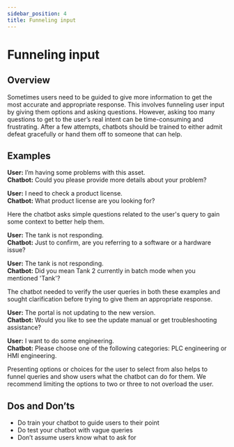 ```yaml
---
sidebar_position: 4
title: Funneling input
---
```

# Funneling input 
## Overview 
Sometimes users need to be guided to give more information to get the most accurate and appropriate response. This involves funneling user input by giving them options and asking questions. However, asking too many questions to get to the user’s real intent can be time-consuming and frustrating. After a few attempts, chatbots should be trained to either admit defeat gracefully or hand them off to someone that can help. 
## Examples 

**User:** I’m having some problems with this asset.   
**Chatbot:** Could you please provide more details about your problem?

**User:** I need to check a product license.  
**Chatbot:** What product license are you looking for?

Here the chatbot asks simple questions related to the user's query to gain some context to better help them. 

**User:** The tank is not responding.   
**Chatbot:** Just to confirm, are you referring to a software or a hardware issue?

**User:** The tank is not responding.  
**Chatbot:** Did you mean Tank 2 currently in batch mode when you mentioned 'Tank'?

The chatbot needed to verify the user queries in both these examples and sought clarification before trying to give them an appropriate response.  

**User:** The portal is not updating to the new version.  
**Chatbot:** Would you like to see the update manual or get troubleshooting assistance?

**User:** I want to do some engineering.   
**Chatbot:** Please choose one of the following categories: PLC engineering or HMI engineering.

Presenting options or choices for the user to select from also helps to funnel queries and show users what the chatbot can do for them. We recommend limiting the options to two or three to not overload the user. 

## Dos and Don’ts

-	Do train your chatbot to guide users to their point  
-	Do test your chatbot with vague queries   
-	Don’t assume users know what to ask for 
